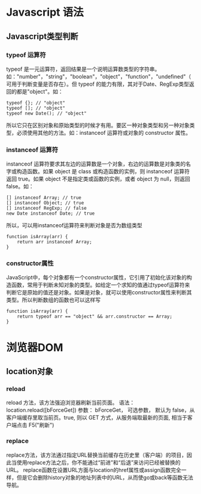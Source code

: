# Javascript 语法
## Javascript类型判断
### typeof 运算符
typeof 是一元运算符，返回结果是一个说明运算数类型的字符串。如："number"，"string"，"boolean"，"object"，"function"，"undefined"（可用于判断变量是否存在）。但 typeof 的能力有限，其对于Date、RegExp类型返回的都是"object"。如：

```javascipt
typeof {}; // "object"
typeof []; // "object"
typeof new Date(); // "object"
```

所以它只在区别对象和原始类型的时候才有用。要区一种对象类型和另一种对象类型，必须使用其他的方法。如：instanceof 运算符或对象的 constructor 属性。 

### instanceof 运算符
instanceof 运算符要求其左边的运算数是一个对象，右边的运算数是对象类的名字或构造函数。如果 object 是 class 或构造函数的实例，则 instanceof 运算符返回 true。如果 object 不是指定类或函数的实例，或者 object 为 null，则返回 false。如：

```javascipt
[] instanceof Array; // true
[] instanceof Object; // true
[] instanceof RegExp; // false
new Date instanceof Date; // true
```

所以，可以用instanceof运算符来判断对象是否为数组类型

```javascipt
function isArray(arr) {
    return arr instanceof Array;
} 
```

### constructor属性
JavaScript中，每个对象都有一个constructor属性，它引用了初始化该对象的构造函数，常用于判断未知对象的类型。如给定一个求知的值通过typeof运算符来判断它是原始的值还是对象。如果是对象，就可以使用constructor属性来判断其类型。所以判断数组的函数也可以这样写

```javascipt
function isArray(arr) {
    return typeof arr == "object" && arr.constructor == Array;
}
```

# 浏览器DOM
## location对象
### reload
reload 方法，该方法强迫浏览器刷新当前页面。
语法： location.reload([bForceGet])
参数： bForceGet， 可选参数， 默认为 false，从客户端缓存里取当前页。true, 则以 GET 方式，从服务端取最新的页面, 相当于客户端点击 F5("刷新")

### replace
replace方法，该方法通过指定URL替换当前缓存在历史里（客户端）的项目，因此当使用replace方法之后，你不能通过“前进”和“后退”来访问已经被替换的URL。
replace函数在设置URL方面与location的href属性或assign函数完全一样，但是它会删除history对象的地址列表中的URL，从而使go或back等函数无法导航。
